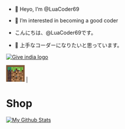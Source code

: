 - 👋 Heyo, I’m @LuaCoder69
- 👀 I’m interested in becoming a good coder 

- こんにちは、@LuaCoder69です。
- 👀 上手なコーダーになりたいと思っています。

<p>
<a href="https://indiafightscorona.giveindia.org">
<img src="https://d2wvdrxmr8p0wf.cloudfront.net/static/giveindia.svg" alt="Give india logo" width="200" />
</a>

![Shop](https://github.com/LuaCoder69/LuaCoder69/blob/main/menu-buy.gif) | <h1>Shop</h1>

[![My Github Stats](https://github-readme-stats.vercel.app/api?username=LuaCoder69&theme=dracula&show_icons=true)](https://teamseas.org/)
